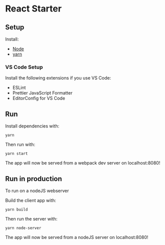 # React Starter

## Setup

Install:

* [Node](https://nodejs.org/en/)
* [yarn](https://yarnpkg.com/en/)

### VS Code Setup

Install the following extensions if you use VS Code:

* ESLint
* Prettier JavaScript Formatter
* EditorConfig for VS Code

## Run

Install dependencies with:

```
yarn
```

Then run with:

```
yarn start
```

The app will now be served from a webpack dev server on localhost:8080!

## Run in production

To run on a nodeJS webserver

Build the client app with:

```
yarn build
```

Then run the server with:

```
yarn node-server
```

The app will now be served from a nodeJS server on localhost:8080!
